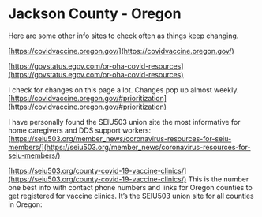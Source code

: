# Jackson County - Oregon

Here are some other info sites to check often as things keep changing.

[https://covidvaccine.oregon.gov/](https://covidvaccine.oregon.gov/)

[https://govstatus.egov.com/or-oha-covid-resources](https://govstatus.egov.com/or-oha-covid-resources)

I check for changes on this page a lot.  Changes pop up almost weekly.    [https://covidvaccine.oregon.gov/#prioritization](https://covidvaccine.oregon.gov/#prioritization)

I have personally found the SEIU503 union site the most informative for home caregivers and DDS support workers:   [https://seiu503.org/member_news/coronavirus-resources-for-seiu-members/](https://seiu503.org/member_news/coronavirus-resources-for-seiu-members/)

[https://seiu503.org/county-covid-19-vaccine-clinics/](https://seiu503.org/county-covid-19-vaccine-clinics/)
This is the number one best info with contact phone numbers and links for Oregon counties to get registered for vaccine clinics. It’s the SEIU503 union site for all counties in Oregon: 
